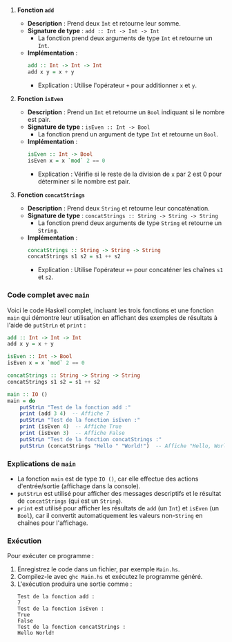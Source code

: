 

1. **Fonction `add`**
   - **Description** : Prend deux `Int` et retourne leur somme.
   - **Signature de type** : `add :: Int -> Int -> Int`
     - La fonction prend deux arguments de type `Int` et retourne un `Int`.
   - **Implémentation** :
     ```haskell
     add :: Int -> Int -> Int
     add x y = x + y
     ```
     - Explication : Utilise l'opérateur `+` pour additionner `x` et `y`.

2. **Fonction `isEven`**
   - **Description** : Prend un `Int` et retourne un `Bool` indiquant si le nombre est pair.
   - **Signature de type** : `isEven :: Int -> Bool`
     - La fonction prend un argument de type `Int` et retourne un `Bool`.
   - **Implémentation** :
     ```haskell
     isEven :: Int -> Bool
     isEven x = x `mod` 2 == 0
     ```
     - Explication : Vérifie si le reste de la division de `x` par 2 est 0 pour déterminer si le nombre est pair.

3. **Fonction `concatStrings`**
   - **Description** : Prend deux `String` et retourne leur concaténation.
   - **Signature de type** : `concatStrings :: String -> String -> String`
     - La fonction prend deux arguments de type `String` et retourne un `String`.
   - **Implémentation** :
     ```haskell
     concatStrings :: String -> String -> String
     concatStrings s1 s2 = s1 ++ s2
     ```
     - Explication : Utilise l'opérateur `++` pour concaténer les chaînes `s1` et `s2`.

### Code complet avec `main`
Voici le code Haskell complet, incluant les trois fonctions et une fonction `main` qui démontre leur utilisation en affichant des exemples de résultats à l'aide de `putStrLn` et `print` :

```haskell
add :: Int -> Int -> Int
add x y = x + y

isEven :: Int -> Bool
isEven x = x `mod` 2 == 0

concatStrings :: String -> String -> String
concatStrings s1 s2 = s1 ++ s2

main :: IO ()
main = do
    putStrLn "Test de la fonction add :"
    print (add 3 4)  -- Affiche 7
    putStrLn "Test de la fonction isEven :"
    print (isEven 4)  -- Affiche True
    print (isEven 3)  -- Affiche False
    putStrLn "Test de la fonction concatStrings :"
    putStrLn (concatStrings "Hello " "World!")  -- Affiche "Hello, World!"
```

### Explications de `main`
- La fonction `main` est de type `IO ()`, car elle effectue des actions d'entrée/sortie (affichage dans la console).
- `putStrLn` est utilisé pour afficher des messages descriptifs et le résultat de `concatStrings` (qui est un `String`).
- `print` est utilisé pour afficher les résultats de `add` (un `Int`) et `isEven` (un `Bool`), car il convertit automatiquement les valeurs non-`String` en chaînes pour l'affichage.

### Exécution
Pour exécuter ce programme :
1. Enregistrez le code dans un fichier, par exemple `Main.hs`.
2. Compilez-le avec `ghc Main.hs` et exécutez le programme généré.
3. L'exécution produira une sortie comme :
   ```
   Test de la fonction add :
   7
   Test de la fonction isEven :
   True
   False
   Test de la fonction concatStrings :
   Hello World!
   ```

